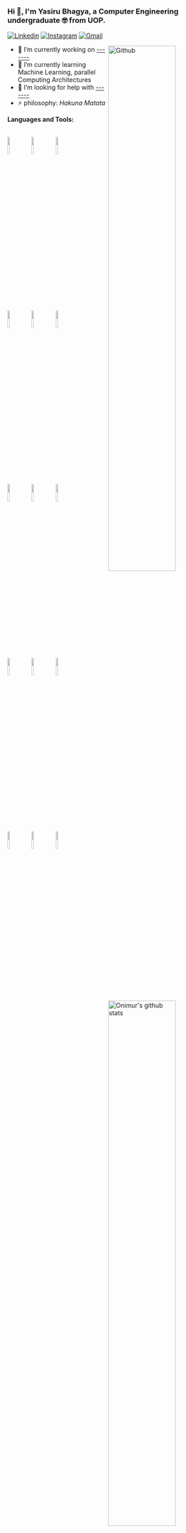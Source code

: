 ### Hi 👋, I'm Yasiru Bhagya, a Computer Engineering undergraduate 🤓 from UOP.
<!--
**yasirubhagya/yasirubhagya** is a ✨ _special_ ✨ repository because its `README.md` (this file) appears on your GitHub profile.

Here are some ideas to get you started:


-->

<!-- Links -->
[![Linkedin](https://img.shields.io/badge/-LinkedIn-blue?style=flat&logo=Linkedin&logoColor=white)](https://www.linkedin.com/in/yasirubhagya/)
[![Instagram](https://img.shields.io/badge/-Instagram-c13584?style=flat&labelColor=c13584&logo=instagram&logoColor=white)](https://www.instagram.com/bhagyayasiru/)
[![Gmail](https://img.shields.io/badge/-Gmail-c14438?style=flat&logo=Gmail&logoColor=white)](mailto:yasirubhagya@gmail.com)

<!-- Any image aligned to the right. Beware the width -->
<img width="55%" align="right" alt="Github" src="https://raw.githubusercontent.com/onimur/.github/master/.resources/git-header.svg" />

<!-- Topics and More Links -->
- 🔭 I’m currently working on [-------](https://----)
- 🌱 I’m currently learning Machine Learning, parallel Computing Architectures
- 🤔 I’m looking for help with [-------](https://github.com)
- ⚡ philosophy: *Hakuna Matata*

**Languages and Tools:** 

<!-- Github readme stats
Using this api: https://github.com/anuraghazra/github-readme-stats
-->
<p>
  <a href="https://github.com/team-foxploit/Ignio-Web">
    <img width="55%" align="right" alt="Onimur's github stats" src="https://github-readme-stats.vercel.app/api?username=yasirubhagya&theme=tokyonight&show_icons=true&hide_border=true" />
  </a>
  
  <!-- Your languages and tools. Be careful with the alignment. 
  You can use this sites to get logos: https://www.vectorlogo.zone or https://simpleicons.org/
  -->
  
  <br />
  <code><img width="10%" src="https://www.vectorlogo.zone/logos/java/java-ar21.svg"></code>
  <code><img width="10%" src="https://www.vectorlogo.zone/logos/python/python-ar21.svg"></code>
  <code><img width="10%" src="https://www.vectorlogo.zone/logos/javascript/javascript-ar21.svg"></code>
  <br />
  <code><img width="10%" src="https://www.vectorlogo.zone/logos/reactjs/reactjs-ar21.svg"></code>
   <code><img width="10%" src="https://www.vectorlogo.zone/logos/git-scm/git-scm-ar21.svg"></code>
  <code><img width="10%" src="https://www.vectorlogo.zone/logos/getbootstrap/getbootstrap-ar21.svg"></code>
  <br />
  <code><img width="10%" src="https://www.vectorlogo.zone/logos/nodejs/nodejs-ar21.svg"></code>
  <code><img width="10%" src="https://www.vectorlogo.zone/logos/expressjs/expressjs-ar21.svg"></code>
  <code><img width="10%" src="https://raw.githubusercontent.com/gilbarbara/logos/804dc257b59e144eaca5bc6ffd16949752c6f789/logos/loopback.svg"></code>
  <br />
  <code><img width="10%" src="https://www.vectorlogo.zone/logos/mysql/mysql-ar21.svg"></code>
  <code><img width="10%" src="https://www.vectorlogo.zone/logos/mongodb/mongodb-ar21.svg"></code>
  <code><img width="10%" src="https://www.vectorlogo.zone/logos/firebase/firebase-ar21.svg"></code>
  <br />
  <code><img width="10%" src="https://www.vectorlogo.zone/logos/google_cloud/google_cloud-ar21.svg"></code>
  <code><img width="10%" src="https://www.vectorlogo.zone/logos/amazon_aws/amazon_aws-ar21.svg"></code>
  <code><img width="10%" src="https://www.vectorlogo.zone/logos/heroku/heroku-ar21.svg"></code>
</p>
